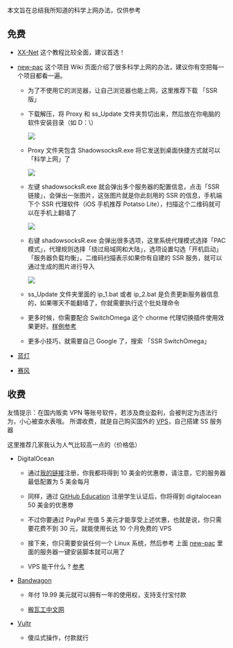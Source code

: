 本文旨在总结我所知道的科学上网办法，仅供参考

## 免费

- [XX-Net](https://github.com/XX-net/XX-Net)  这个教程比较全面，建议首选！
 
- [new-pac](https://github.com/Alvin9999/new-pac/wiki/SSR%E7%89%88)  这个项目 Wiki 页面介绍了很多科学上网的办法，建议你有空把每一个项目都看一遍。
 
  - 为了不使用它的浏览器，让自己浏览器也能上网，这里推荐下载 「SSR 版」

  - 下载解压，将 Proxy 和  ss_Update 文件夹剪切出来，然后放在你电脑的软件安装目录（如 D：\）

    ![](https://www.suiyia.com/wp-content/uploads/2018/05/adaf9228720732c33bdb6203c2a9f230.png)

  - Proxy 文件夹包含 ShadowsocksR.exe 将它发送到桌面快捷方式就可以「科学上网」了

    ![](https://www.suiyia.com/wp-content/uploads/2018/05/163d33c7fbb8ed42952787ae557f5b56.png)

  - 左键 shadowsocksR.exe 就会弹出多个服务器的配置信息，点击「SSR 链接」，会弹出一张图片，这张图片就是你此刻用的 SSR 的信息，手机端下个 SSR 代理软件（iOS 手机推荐 Potatso Lite），扫描这个二维码就可以在手机上翻墙了


    ![](https://www.suiyia.com/wp-content/uploads/2018/05/c3eac990cf4cd5bce00e7d307ba597b5.png)

  - 右键 shadowsocksR.exe 会弹出很多选项，这里系统代理模式选择「PAC 模式」，代理规则选择「绕过局域网和大陆」，选项设置勾选「开机启动」「服务器负载均衡」，二维码扫描表示如果你有自建的 SSR 服务，就可以通过生成的图片进行导入

    ![](https://www.suiyia.com/wp-content/uploads/2018/05/b339e346c5741dbb2a3f307d9bbd3c49.png)

  - ss_Update 文件夹里面的 ip_1.bat 或者 ip_2.bat 是负责更新服务器信息的，如果哪天不能翻墙了，你就需要执行这个批处理命令

  - 更多时候，你需要配合 SwitchOmega 这个 chorme 代理切换插件使用效果更好。[样例参考](https://github.com/getlantern/lantern/issues/6825)

  - 更多小技巧，就需要自己 Google 了，搜索  「SSR SwitchOmega」


- [蓝灯](https://github.com/getlantern/forum)

- [赛风](https://psiphon3.com/zh/download.html)





## 收费
友情提示：在国内贩卖 VPN 等账号软件，若涉及商业盈利，会被判定为违法行为，小心被查水表哦。
所谓收费，就是自己购买国外的 [VPS](http://host.zzidc.com/xnkj/352.html)，自己搭建 SS 服务器

这里推荐几家我认为人气比较高一点的（价格低）

- DigitalOcean 

	- 通过[我的链接](https://m.do.co/c/c365a0a4139b)注册，你我都将得到 10 美金的优惠劵，请注意，它的服务器最低配置为 5 美金每月
	
	- 同样，通过 [GitHub Education](https://education.github.com/pack) 注册学生认证后，你将得到 digitalocean 50 美金的优惠劵
	
	- 不过你要通过 PayPal 充值 5 美元才能享受上述优惠，也就是说，你只需要花费不到 30 元，就能使用长达 10 个月免费的 VPS
	
	- 接下来，你只需要安装任何一个 Linux 系统，然后参考 上面 [new-pac](https://github.com/Alvin9999/new-pac/wiki/SSR%E7%89%88) 里面的服务器一键安装脚本就可以用了
	
	- VPS 能干什么 ? [参考](https://www.zhihu.com/question/24284566)


- [Bandwagon](https://bandwagonhost.com/)

  - 年付 19.99 美元就可以拥有一年的使用权，支持支付宝付款
 
  - [搬瓦工中文网](https://www.bandwagonhost.net/)

- [Vultr](https://www.vultr.com/)

  - 傻瓜式操作，付款就行
